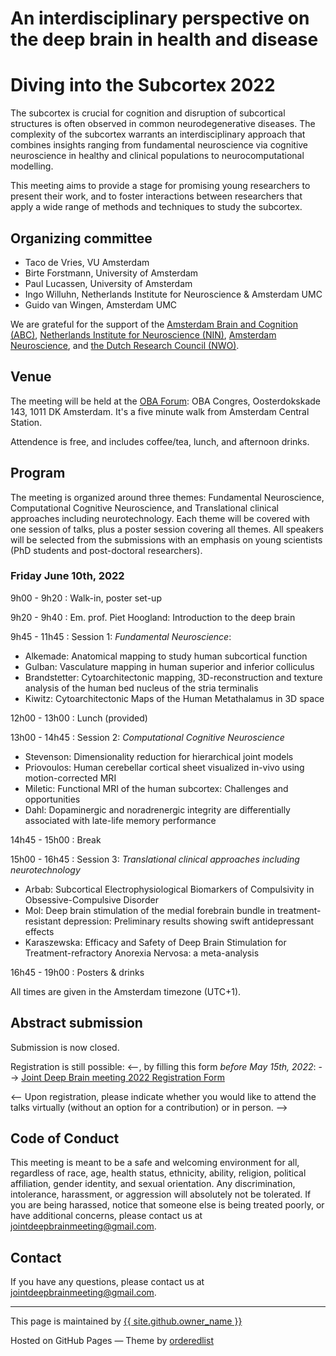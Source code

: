 # <a name="home"></a>An interdisciplinary perspective on the deep brain in health and disease
# Diving into the Subcortex 2022

The subcortex is crucial for cognition and disruption of subcortical structures is often observed in common neurodegenerative diseases. The complexity of the subcortex warrants an interdisciplinary approach that combines insights ranging from fundamental neuroscience via cognitive neuroscience in healthy and clinical populations to neurocomputational modelling. 

This meeting aims to provide a stage for promising young researchers to present their work, and to foster interactions between researchers that apply a wide range of methods and techniques to study the subcortex.

## <a names="orga"></a>Organizing committee

- Taco de Vries, VU Amsterdam
- Birte Forstmann, University of Amsterdam
- Paul Lucassen, University of Amsterdam
- Ingo Willuhn, Netherlands Institute for Neuroscience & Amsterdam UMC
- Guido van Wingen, Amsterdam UMC

We are grateful for the support of the [Amsterdam Brain and Cognition (ABC)](https://abc.uva.nl/), [Netherlands Institute for Neuroscience (NIN)](https://nin.nl/), [Amsterdam Neuroscience](https://www.amsterdamumc.org/en/research/institutes/amsterdam-neuroscience.htm), and [the Dutch Research Council (NWO)](https://www.nwo.nl/).

## Venue
The meeting will be held at the [OBA Forum](https://www.obacongres.nl/forum): OBA Congres, Oosterdokskade 143, 1011 DK Amsterdam. It's a five minute walk from Amsterdam Central Station.

Attendence is free, and includes coffee/tea, lunch, and afternoon drinks.


## <a name="program"></a>Program
The meeting is organized around three themes: Fundamental Neuroscience, Computational Cognitive Neuroscience, and Translational clinical approaches including neurotechnology. Each theme will be covered with one session of talks, plus a poster session covering all themes. All speakers will be selected from the submissions with an emphasis on young scientists (PhD students and post-doctoral researchers).


### Friday June 10th, 2022

9h00 - 9h20
: Walk-in, poster set-up

9h20 - 9h40
: Em. prof. Piet Hoogland: Introduction to the deep brain

9h45 - 11h45 
: Session 1: _Fundamental Neuroscience_:
- Alkemade: Anatomical mapping to study human subcortical function
- Gulban: Vasculature mapping in human superior and inferior colliculus
- Brandstetter: Cytoarchitectonic mapping, 3D-reconstruction and texture analysis of the human bed nucleus of the stria terminalis
- Kiwitz: Cytoarchitectonic Maps of the Human Metathalamus in 3D space

12h00 - 13h00
: Lunch (provided)

13h00 - 14h45 
: Session 2: _Computational Cognitive Neuroscience_
- Stevenson: Dimensionality reduction for hierarchical joint models
- Priovoulos: Human cerebellar cortical sheet visualized in-vivo using motion-corrected MRI
- Miletic: Functional MRI of the human subcortex: Challenges and opportunities
- Dahl: Dopaminergic and noradrenergic integrity are differentially associated with late-life memory performance


14h45 - 15h00
: Break

15h00 - 16h45
: Session 3: _Translational clinical approaches including neurotechnology_
- Arbab: Subcortical Electrophysiological Biomarkers of Compulsivity in Obsessive-Compulsive Disorder
- Mol: Deep brain stimulation of the medial forebrain bundle in treatment-resistant depression: Preliminary results showing swift antidepressant effects
- Karaszewska: Efficacy and Safety of Deep Brain Stimulation for Treatment-refractory Anorexia Nervosa: a meta-analysis

16h45 - 19h00
: Posters & drinks

All times are given in the Amsterdam timezone (UTC+1).


## <a name="register"></a>Abstract submission
Submission is now closed.
<!--  Submit your abstract (max 1 page at font size 11, max 2 figures on separate page) via the link below. Please indicate whether you prefer giving a talk or a poster presentation. Submissions will be selected based on scientific merit, fit within the three themes, and diversity. **We especially encourage junior researchers (PhD students and post-doctoral researchers) to submit their work.** Please submit your abstract here: [Abstract submission](https://surfdrive.surf.nl/files/index.php/s/LmUfD1rKoKkOFdh) -->

Registration is still possible: <--, by filling this form *before May 15th, 2022*: -->
[Joint Deep Brain meeting 2022 Registration Form](https://docs.google.com/forms/d/1aF7L_jm2wJepuMOKtAw54vkP22_SbsYO7LHLniplh1Q/viewform?usp=sharing&edit_requested=true)

<-- Upon registration, please indicate whether you would like to attend the talks virtually (without an option for a contribution) or in person. -->



## <a name="code"></a>Code of Conduct

This meeting is meant to be a safe and welcoming environment for all, regardless of race, age, health status, ethnicity, ability, religion, political affiliation, gender identity, and sexual orientation.
Any discrimination, intolerance, harassment, or aggression will absolutely not be tolerated. 
If you are being harassed, notice that someone else is being treated poorly, or have additional concerns, please contact us at <jointdeepbrainmeeting@gmail.com>. 

## <a name="contact"></a>Contact
If you have any questions, please contact us at <jointdeepbrainmeeting@gmail.com>. 


---
 This page is maintained by <a href="{{ site.github.owner_url }}">{{ site.github.owner_name }}</a>
 
 Hosted on GitHub Pages &mdash; Theme by <a href="https://github.com/orderedlist">orderedlist</a>
